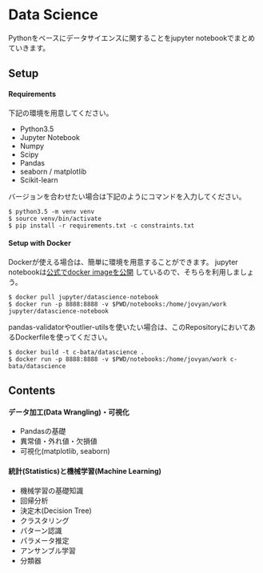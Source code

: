# Data Science

Pythonをベースにデータサイエンスに関することをjupyter notebookでまとめていきます。

## Setup

#### Requirements

下記の環境を用意してください。

- Python3.5
- Jupyter Notebook
- Numpy
- Scipy
- Pandas
- seaborn / matplotlib
- Scikit-learn

バージョンを合わせたい場合は下記のようにコマンドを入力してください。

```
$ python3.5 -m venv venv
$ source venv/bin/activate
$ pip install -r requirements.txt -c constraints.txt
```


#### Setup with Docker

Dockerが使える場合は、簡単に環境を用意することができます。
jupyter notebookは[公式でdocker imageを公開](https://github.com/jupyter/docker-stacks/tree/master/datascience-notebook) しているので、そちらを利用しましょう。

```
$ docker pull jupyter/datascience-notebook
$ docker run -p 8888:8888 -v $PWD/notebooks:/home/jovyan/work jupyter/datascience-notebook
```

pandas-validatorやoutlier-utilsを使いたい場合は、このRepositoryにおいてあるDockerfileを使ってください。

```
$ docker build -t c-bata/datascience .
$ docker run -p 8888:8888 -v $PWD/notebooks:/home/jovyan/work c-bata/datascience
```


## Contents

#### データ加工(Data Wrangling)・可視化

- Pandasの基礎
- 異常値・外れ値・欠損値
- 可視化(matplotlib, seaborn)

#### 統計(Statistics)と機械学習(Machine Learning)

- 機械学習の基礎知識
- 回帰分析
- 決定木(Decision Tree)
- クラスタリング
- パターン認識
- パラメータ推定
- アンサンブル学習
- 分類器

